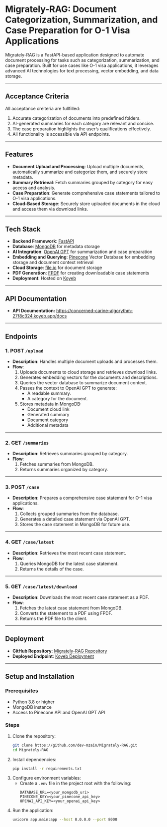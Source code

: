 
# Migrately-RAG: Document Categorization, Summarization, and Case Preparation for O-1 Visa Applications


Migrately-RAG is a FastAPI-based application designed to automate document processing for tasks such as categorization, summarization, and case preparation. Built for use cases like O-1 visa applications, it leverages advanced AI technologies for text processing, vector embedding, and data storage.

---
## **Acceptance Criteria**

All acceptance creiteria are fullfilled:

1. Accurate categorization of documents into predefined folders.
2. AI-generated summaries for each category are relevant and concise.
3. The case preparation highlights the user’s qualifications effectively.
4. All functionality is accessible via API endpoints.

---

## **Features**
- **Document Upload and Processing**: Upload multiple documents, automatically summarize and categorize them, and securely store metadata.
- **Summary Retrieval**: Fetch summaries grouped by category for easy access and analysis.
- **Case Preparation**: Generate comprehensive case statements tailored to O-1 visa applications.
- **Cloud-Based Storage**: Securely store uploaded documents in the cloud and access them via download links.

---

## **Tech Stack**
- **Backend Framework**: [FastAPI](https://fastapi.tiangolo.com/)
- **Database**: [MongoDB](https://www.mongodb.com/) for metadata storage
- **AI Integration**: [OpenAI GPT](https://openai.com/) for summarization and case preparation
- **Embedding and Querying**: [Pinecone](https://www.pinecone.io/) Vector Database for embedding storage and document context retrieval
- **Cloud Storage**: [file.io](https://www.file.io/) for document storage
- **PDF Generation**: [FPDF](http://www.fpdf.org/) for creating downloadable case statements
- **Deployment**: Hosted on [Koyeb](https://www.koyeb.com/)

---

## **API Documentation**
- **API Documentation:** https://concerned-carine-algorythm-27f8c324.koyeb.app/docs 

---

## **Endpoints**

### 1. **POST** `/upload`
- **Description**: Handles multiple document uploads and processes them.
- **Flow**:
  1. Uploads documents to cloud storage and retrieves download links.
  2. Generates embedding vectors for the documents and descriptions.
  3. Queries the vector database to summarize document context.
  4. Passes the context to OpenAI GPT to generate:
     - A readable summary.
     - A category for the document.
  5. Stores metadata in MongoDB:
     - Document cloud link
     - Generated summary
     - Document category
     - Additional metadata

---

### 2. **GET** `/summaries`
- **Description**: Retrieves summaries grouped by category.
- **Flow**:
  1. Fetches summaries from MongoDB.
  2. Returns summaries organized by category.

---

### 3. **POST** `/case`
- **Description**: Prepares a comprehensive case statement for O-1 visa applications.
- **Flow**:
  1. Collects grouped summaries from the database.
  2. Generates a detailed case statement via OpenAI GPT.
  3. Stores the case statement in MongoDB for future use.

---

### 4. **GET** `/case/latest`
- **Description**: Retrieves the most recent case statement.
- **Flow**:
  1. Queries MongoDB for the latest case statement.
  2. Returns the details of the case.

---

### 5. **GET** `/case/latest/download`
- **Description**: Downloads the most recent case statement as a PDF.
- **Flow**:
  1. Fetches the latest case statement from MongoDB.
  2. Converts the statement to a PDF using FPDF.
  3. Returns the PDF file to the client.

---

## **Deployment**
- **GitHub Repository**: [Migrately-RAG Repository](https://github.com/dev-mzain/Migrately-RAG)
- **Deployed Endpoint**: [Koyeb Deployment](https://concerned-carine-algorythm-27f8c324.koyeb.app)

---

## **Setup and Installation**
### Prerequisites
- Python 3.8 or higher
- MongoDB instance
- Access to Pinecone API and OpenAI GPT API

### Steps
1. Clone the repository:
   ```bash
   git clone https://github.com/dev-mzain/Migrately-RAG.git
   cd Migrately-RAG
   ```
2. Install dependencies:
   ```bash
   pip install -r requirements.txt
   ```
3. Configure environment variables:
   - Create a `.env` file in the project root with the following:
     ```
     DATABASE_URL=<your_mongodb_uri>
     PINECONE_KEY=<your_pinecone_api_key>
     OPENAI_API_KEY=<your_openai_api_key>
     ```
4. Run the application:
   ```bash
   uvicorn app.main:app --host 0.0.0.0 --port 8000
   ```
